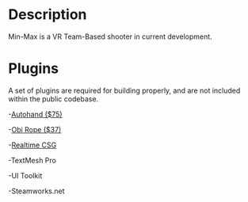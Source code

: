 # Description
Min-Max is a VR Team-Based shooter in current development.

# Plugins
A set of plugins are required for building properly, and are not included within the public codebase.

-[Autohand ($75)](https://assetstore.unity.com/packages/tools/game-toolkits/auto-hand-vr-physics-interaction-165323)

-[Obi Rope ($37)](https://assetstore.unity.com/packages/tools/physics/obi-rope-55579)

-[Realtime CSG](https://assetstore.unity.com/packages/tools/modeling/realtime-csg-69542)

-TextMesh Pro

-UI Toolkit

-Steamworks.net
